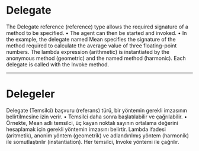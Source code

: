 # Delegate
The Delegate reference (reference) type allows the required signature of a method to be specified.
• The agent can then be started and invoked.
• In the example, the delegate named Mean specifies the signature of the method required to calculate the average value of three floating-point numbers. The lambda expression (arithmetic) is instantiated by the anonymous method (geometric) and the named method (harmonic). Each delegate is called with the Invoke method.

<hr>

# Delegeler
Delegate (Temsilci) başvuru (referans) türü, bir yöntemin gerekli imzasının belirtilmesine izin verir.
• Temsilci daha sonra başlatılabilir ve çağrılabilir.
• Örnekte, Mean adlı temsilci, üç kayan noktalı sayının ortalama değerini hesaplamak için gerekli yöntemin imzasını belirtir. Lambda ifadesi (aritmetik), anonim yöntem (geometrik) ve adlandırılmış yöntem (harmonik) ile somutlaştırılır (instantiation). Her temsilci, Invoke yöntemi ile çağrılır.
